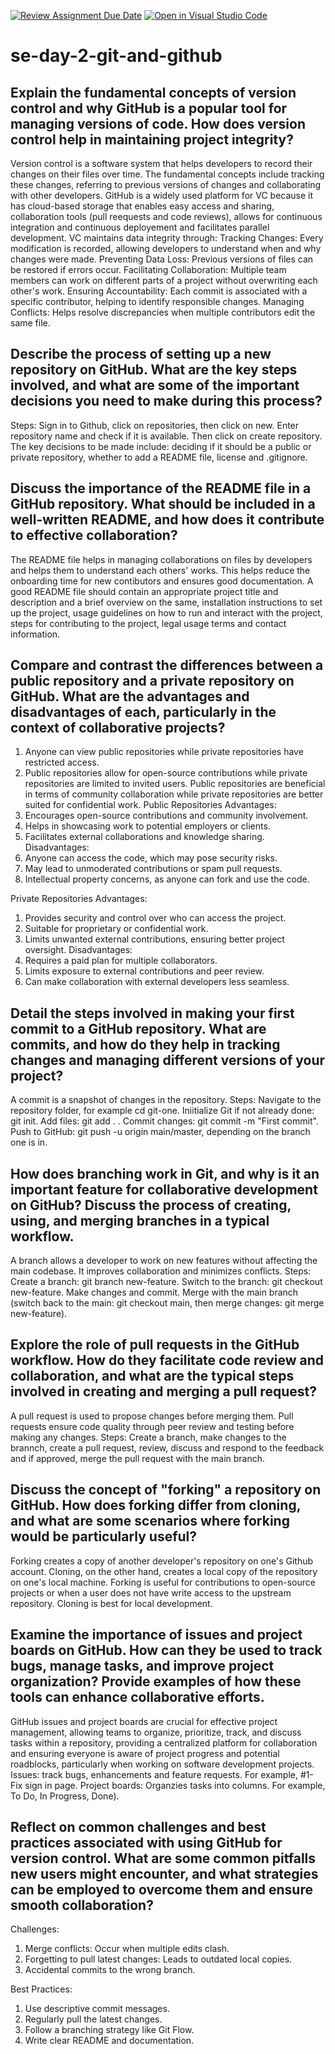 [![Review Assignment Due Date](https://classroom.github.com/assets/deadline-readme-button-22041afd0340ce965d47ae6ef1cefeee28c7c493a6346c4f15d667ab976d596c.svg)](https://classroom.github.com/a/8wgCKhpZ)
[![Open in Visual Studio Code](https://classroom.github.com/assets/open-in-vscode-2e0aaae1b6195c2367325f4f02e2d04e9abb55f0b24a779b69b11b9e10269abc.svg)](https://classroom.github.com/online_ide?assignment_repo_id=18412056&assignment_repo_type=AssignmentRepo)
# se-day-2-git-and-github
## Explain the fundamental concepts of version control and why GitHub is a popular tool for managing versions of code. How does version control help in maintaining project integrity?
Version control is a software system that helps developers to record their changes on their files over time. The fundamental concepts include tracking these changes, referring to previous versions of changes and collaborating with other developers.
GitHub is a widely used platform for VC because it has cloud-based storage that enables easy access and sharing, collaboration tools (pull reequests and code reviews), allows for continuous integration and continuous deployement and facilitates parallel development. 
VC maintains data integrity through:
Tracking Changes: Every modification is recorded, allowing developers to understand when and why changes were made.
Preventing Data Loss: Previous versions of files can be restored if errors occur.
Facilitating Collaboration: Multiple team members can work on different parts of a project without overwriting each other's work.
Ensuring Accountability: Each commit is associated with a specific contributor, helping to identify responsible changes.
Managing Conflicts: Helps resolve discrepancies when multiple contributors edit the same file.



## Describe the process of setting up a new repository on GitHub. What are the key steps involved, and what are some of the important decisions you need to make during this process?
Steps:
Sign in to Github, click on repositories, then click on new. Enter repository name and check if it is available. Then click on create repository.
The key decisions to be made include: deciding if it should be a public or private repository, whether to add a README file, license and .gitignore.



## Discuss the importance of the README file in a GitHub repository. What should be included in a well-written README, and how does it contribute to effective collaboration?
The README file helps in managing collaborations on files by developers and helps them to understand each others' works. This helps reduce the onboarding time for new contibutors and ensures good documentation. A good README file should contain an appropriate project title and description and a brief overview on the same, installation instructions to set up the project, usage guidelines on how to run and interact with the project, steps for contributing to the project, legal usage terms and contact information.



## Compare and contrast the differences between a public repository and a private repository on GitHub. What are the advantages and disadvantages of each, particularly in the context of collaborative projects?
1. Anyone can view public repositories while private repositories have restricted access.
2. Public repositories allow for open-source contributions while private repositories are limited to invited users.
Public repositories are beneficial in terms of community collaboration while private repositories are better suited for confidential work.
Public Repositories
Advantages:
1. Encourages open-source contributions and community involvement.
2. Helps in showcasing work to potential employers or clients.
3. Facilitates external collaborations and knowledge sharing.
Disadvantages:
1. Anyone can access the code, which may pose security risks.
2. May lead to unmoderated contributions or spam pull requests.
3. Intellectual property concerns, as anyone can fork and use the code.

Private Repositories
Advantages:
1. Provides security and control over who can access the project.
2. Suitable for proprietary or confidential work.
3. Limits unwanted external contributions, ensuring better project oversight.
Disadvantages:
1. Requires a paid plan for multiple collaborators.
2. Limits exposure to external contributions and peer review.
3. Can make collaboration with external developers less seamless.


## Detail the steps involved in making your first commit to a GitHub repository. What are commits, and how do they help in tracking changes and managing different versions of your project?
A commit is a snapshot of changes in the repository.
Steps:
Navigate to the repository folder, for example cd git-one. Iniitialize Git if not already done: git init. Add files: git add . . Commit changes: git commit -m "First commit". Push to GitHub: git push -u origin main/master, depending on the branch one is in.



## How does branching work in Git, and why is it an important feature for collaborative development on GitHub? Discuss the process of creating, using, and merging branches in a typical workflow.
A branch allows a developer to work on new features without affecting the main codebase. It improves collaboration and minimizes conflicts.
Steps:
Create a branch: git branch new-feature. Switch to the branch: git checkout new-feature. Make changes and commit. Merge with the main branch (switch back to the main: git checkout main, then merge changes: git merge new-feature).



## Explore the role of pull requests in the GitHub workflow. How do they facilitate code review and collaboration, and what are the typical steps involved in creating and merging a pull request?
A pull request is used to propose changes before merging them. Pull requests ensure code quality through peer review and testing before making any changes. 
Steps:
Create a branch, make changes to the brannch, create a pull request, review, discuss and respond to the feedback and if approved, merge the pull request with the main branch.



## Discuss the concept of "forking" a repository on GitHub. How does forking differ from cloning, and what are some scenarios where forking would be particularly useful?
Forking creates a copy of another developer's repository on one's Github account. Cloning, on the other hand, creates a local copy of the repository on one's local machine. Forking is useful for contributions to open-source projects or when a user does not have write access to the upstream repository. Cloning is best for local development.



## Examine the importance of issues and project boards on GitHub. How can they be used to track bugs, manage tasks, and improve project organization? Provide examples of how these tools can enhance collaborative efforts.
GitHub issues and project boards are crucial for effective project management, allowing teams to organize, prioritize, track, and discuss tasks within a repository, providing a centralized platform for collaboration and ensuring everyone is aware of project progress and potential roadblocks, particularly when working on software development projects. 
Issues: track bugs, enhancements and feature requests. For example, #1- Fix sign in page.
Project boards: Organzies tasks into columns. For example, To Do, In Progress, Done).



## Reflect on common challenges and best practices associated with using GitHub for version control. What are some common pitfalls new users might encounter, and what strategies can be employed to overcome them and ensure smooth collaboration?
Challenges:
1. Merge conflicts: Occur when multiple edits clash.
2. Forgetting to pull latest changes: Leads to outdated local copies.
3. Accidental commits to the wrong branch.

Best Practices:
1. Use descriptive commit messages.
2. Regularly pull the latest changes.
3. Follow a branching strategy like Git Flow.
4. Write clear README and documentation.

